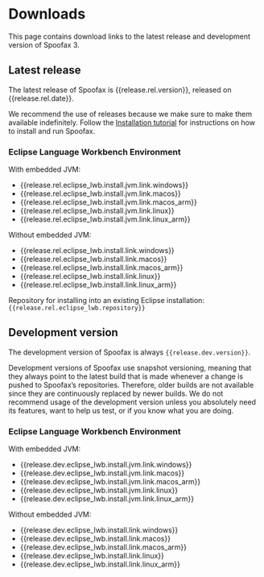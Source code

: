 # Downloads

This page contains download links to the latest release and development version of Spoofax 3.

## Latest release

The latest release of Spoofax is {{release.rel.version}}, released on {{release.rel.date}}.

We recommend the use of releases because we make sure to make them available indefinitely. Follow the [Installation tutorial](../tutorial/install.md) for instructions on how to install and run Spoofax.

### Eclipse Language Workbench Environment

With embedded JVM:

* {{release.rel.eclipse_lwb.install.jvm.link.windows}}
* {{release.rel.eclipse_lwb.install.jvm.link.macos}}
* {{release.rel.eclipse_lwb.install.jvm.link.macos_arm}}
* {{release.rel.eclipse_lwb.install.jvm.link.linux}}
* {{release.rel.eclipse_lwb.install.jvm.link.linux_arm}}

Without embedded JVM:

* {{release.rel.eclipse_lwb.install.link.windows}}
* {{release.rel.eclipse_lwb.install.link.macos}}
* {{release.rel.eclipse_lwb.install.link.macos_arm}}
* {{release.rel.eclipse_lwb.install.link.linux}}
* {{release.rel.eclipse_lwb.install.link.linux_arm}}

Repository for installing into an existing Eclipse installation: `{{release.rel.eclipse_lwb.repository}}`

## Development version

The development version of Spoofax is always `{{release.dev.version}}`.

Development versions of Spoofax use snapshot versioning, meaning that they always point to the latest build that is made whenever a change is pushed to Spoofax’s repositories. Therefore, older builds are not available since they are continuously replaced by newer builds. We do not recommend usage of the development version unless you absolutely need its features, want to help us test, or if you know what you are doing.

### Eclipse Language Workbench Environment

With embedded JVM:

* {{release.dev.eclipse_lwb.install.jvm.link.windows}}
* {{release.dev.eclipse_lwb.install.jvm.link.macos}}
* {{release.dev.eclipse_lwb.install.jvm.link.macos_arm}}
* {{release.dev.eclipse_lwb.install.jvm.link.linux}}
* {{release.dev.eclipse_lwb.install.jvm.link.linux_arm}}

Without embedded JVM:

* {{release.dev.eclipse_lwb.install.link.windows}}
* {{release.dev.eclipse_lwb.install.link.macos}}
* {{release.dev.eclipse_lwb.install.link.macos_arm}}
* {{release.dev.eclipse_lwb.install.link.linux}}
* {{release.dev.eclipse_lwb.install.link.linux_arm}}

